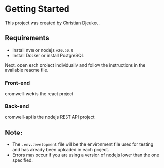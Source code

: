 # Getting Started

This project was created by Christian Djeukeu.

## Requirements

- Install nvm or nodejs `v20.10.0`
- Install Docker or install PostgreSQL

Next, open each project individually and follow the instructions in the available readme file.

### Front-end  
cromwell-web is the react project

### Back-end 
cromwell-api is the nodejs REST API project

## Note: 
- The `.env.development` file will be the environment file used for testing and has already been uploaded in each project.
- Errors may occur if you are using a version of nodejs lower than the one specified.